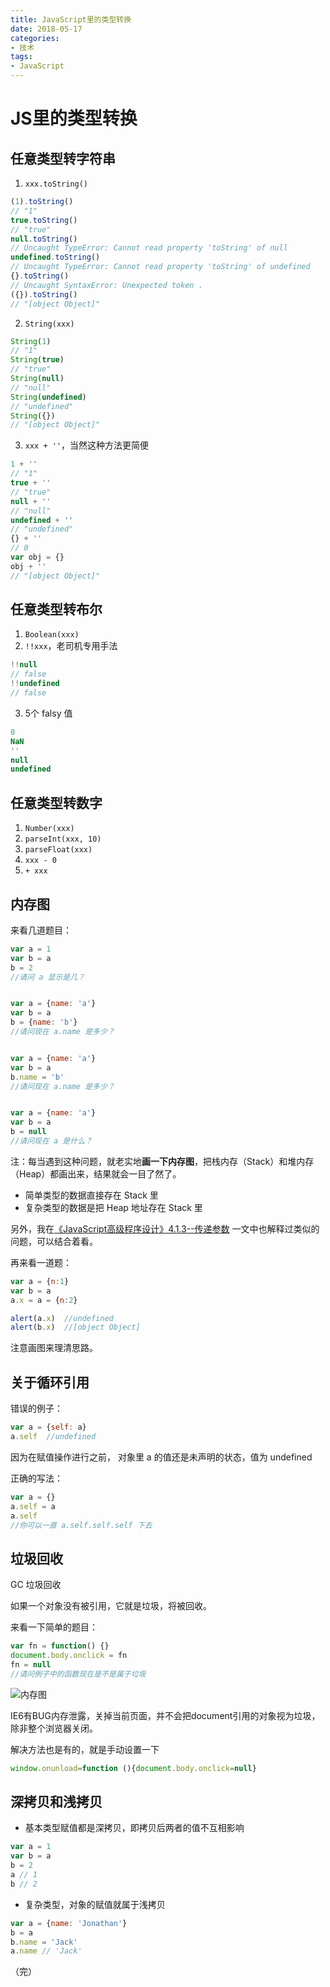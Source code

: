 ```yaml
---
title: JavaScript里的类型转换
date: 2018-05-17
categories: 
- 技术
tags: 
- JavaScript
---
```


# JS里的类型转换

## 任意类型转字符串

1. `xxx.toString()`

```javascript
(1).toString()  
// "1"
true.toString()  
// "true"
null.toString()
// Uncaught TypeError: Cannot read property 'toString' of null
undefined.toString()
// Uncaught TypeError: Cannot read property 'toString' of undefined
{}.toString()
// Uncaught SyntaxError: Unexpected token .
({}).toString()
// "[object Object]"
```

2. `String(xxx)`

```javascript
String(1)
// "1"
String(true)
// "true"
String(null)
// "null"
String(undefined)
// "undefined"
String({})
// "[object Object]"
```

3. `xxx + ''`，当然这种方法更简便

```javascript
1 + ''
// "1"
true + ''
// "true"
null + ''
// "null"
undefined + ''
// "undefined"
{} + ''
// 0
var obj = {}
obj + ''
// "[object Object]"
```



## 任意类型转布尔

1. `Boolean(xxx)`
2. `!!xxx`，老司机专用手法

```javascript
!!null
// false
!!undefined
// false
```

3. 5个 falsy 值

```javascript
0
NaN
''
null
undefined
```



## 任意类型转数字

1. `Number(xxx)`
2. `parseInt(xxx, 10)`
3. `parseFloat(xxx)`
4. `xxx - 0`
5. `+ xxx`



## 内存图

来看几道题目：

```javascript
var a = 1
var b = a
b = 2
//请问 a 显示是几？  


var a = {name: 'a'}
var b = a
b = {name: 'b'}
//请问现在 a.name 是多少？


var a = {name: 'a'}
var b = a
b.name = 'b'
//请问现在 a.name 是多少？


var a = {name: 'a'}
var b = a
b = null
//请问现在 a 是什么？
```



注：每当遇到这种问题，就老实地**画一下内存图**，把栈内存（Stack）和堆内存（Heap）都画出来，结果就会一目了然了。

* 简单类型的数据直接存在 Stack 里
* 复杂类型的数据是把 Heap 地址存在 Stack 里

另外，我在[《JavaScript高级程序设计》4.1.3--传递参数](http://blog.guozisha.com/%E3%80%8AJavaScript%E9%AB%98%E7%BA%A7%E7%A8%8B%E5%BA%8F%E8%AE%BE%E8%AE%A1%E3%80%8B4-1-3-%E4%BC%A0%E9%80%92%E5%8F%82%E6%95%B0/) 一文中也解释过类似的问题，可以结合着看。



再来看一道题：

```javascript
var a = {n:1}
var b = a
a.x = a = {n:2}

alert(a.x)  //undefined
alert(b.x)  //[object Object]  
```

注意画图来理清思路。



## 关于循环引用

错误的例子：

```javascript
var a = {self: a}
a.self  //undefined
```

因为在赋值操作进行之前， 对象里 a 的值还是未声明的状态，值为 undefined



正确的写法：

```javascript
var a = {}
a.self = a
a.self  
//你可以一直 a.self.self.self 下去
```



## 垃圾回收

GC 垃圾回收 

如果一个对象没有被引用，它就是垃圾，将被回收。

来看一下简单的题目：

```javascript
var fn = function() {}
document.body.onclick = fn
fn = null
//请问例子中的函数现在是不是属于垃圾
```



![内存图](../imgs/内存图.jpg)



IE6有BUG内存泄露，关掉当前页面，并不会把document引用的对象视为垃圾，除非整个浏览器关闭。

解决方法也是有的，就是手动设置一下

```javascript
window.onunload=function (){document.body.onclick=null}
```



## 深拷贝和浅拷贝

* 基本类型赋值都是深拷贝，即拷贝后两者的值不互相影响

```javascript
var a = 1
var b = a
b = 2
a // 1
b // 2
```

* 复杂类型，对象的赋值就属于浅拷贝

```javascript
var a = {name: 'Jonathan'}
b = a
b.name = 'Jack'
a.name // 'Jack'
```



（完）



